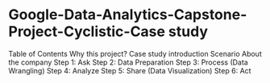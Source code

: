 # Google-Data-Analytics-Capstone-Project-Cyclistic-Case study

Table of Contents 
Why this project?
Case study introduction
Scenario
About the company
Step 1: Ask
Step 2: Data Preparation
Step 3: Process (Data Wrangling)
Step 4: Analyze
Step 5: Share (Data Visualization) 
Step 6: Act
